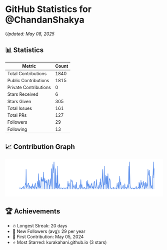 # GitHub Statistics for @ChandanShakya
*Updated: May 08, 2025*

## 📊 Statistics
| Metric | Count |
|--------|--------|
| Total Contributions | 1840 |
| Public Contributions | 1815 |
| Private Contributions | 0 |
| Stars Received | 6 |
| Stars Given | 305 |
| Total Issues | 161 |
| Total PRs | 127 |
| Followers | 29 |
| Following | 13 |

## 📈 Contribution Graph

![Contribution Graph](./contribution_graph.png)

## 🏆 Achievements

- 🔥 Longest Streak: 20 days
- 👥 New Followers (avg): 29 per year
- 📅 First Contribution: May 05, 2024
- ⭐ Most Starred: kurakahani.github.io (3 stars)

